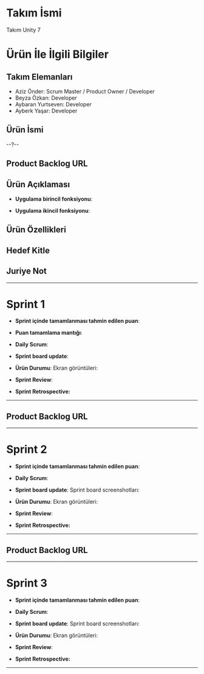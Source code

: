 # **Takım İsmi**

Takım Unity 7

# Ürün İle İlgili Bilgiler

## Takım Elemanları
- Aziz Önder: Scrum Master / Product Owner / Developer
- Beyza Özkan: Developer
- Aybaran Yurtseven: Developer
- Ayberk Yaşar: Developer
  

## Ürün İsmi

--?--

## Product Backlog URL



## Ürün Açıklaması

- **Uygulama birincil fonksiyonu**: 

- **Uygulama ikincil fonksiyonu**: 

## Ürün Özellikleri

## Hedef Kitle


## Juriye Not


---

# Sprint 1

- **Sprint içinde tamamlanması tahmin edilen puan**:


- **Puan tamamlama mantığı**: 


- **Daily Scrum**: 

- **Sprint board update**: 


- **Ürün Durumu**: Ekran görüntüleri:


  
- **Sprint Review**: 



- **Sprint Retrospective:**
 


---

## Product Backlog URL

---

# Sprint 2

- **Sprint içinde tamamlanması tahmin edilen puan**: 

- **Daily Scrum**: 

- **Sprint board update**: Sprint board screenshotları: 


- **Ürün Durumu**: Ekran görüntüleri:

- **Sprint Review**: 


- **Sprint Retrospective:**


---

## Product Backlog URL


---

# Sprint 3

- **Sprint içinde tamamlanması tahmin edilen puan**: 


- **Daily Scrum**:

- **Sprint board update**: Sprint board screenshotları: 


- **Ürün Durumu**: Ekran görüntüleri:


- **Sprint Review**: 


- **Sprint Retrospective:**



---
